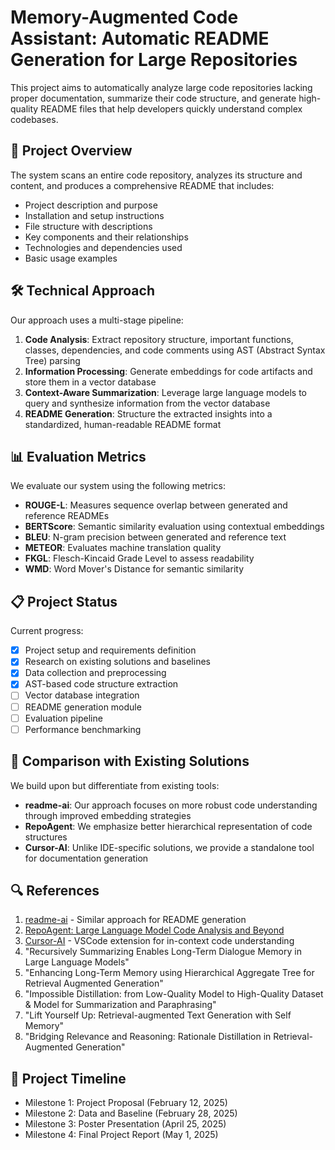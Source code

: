 # Memory-Augmented Code Assistant: Automatic README Generation for Large Repositories

This project aims to automatically analyze large code repositories lacking proper documentation, summarize their code structure, and generate high-quality README files that help developers quickly understand complex codebases.

## 🚀 Project Overview

The system scans an entire code repository, analyzes its structure and content, and produces a comprehensive README that includes:

- Project description and purpose
- Installation and setup instructions
- File structure with descriptions
- Key components and their relationships
- Technologies and dependencies used
- Basic usage examples

## 🛠️ Technical Approach

Our approach uses a multi-stage pipeline:

1. **Code Analysis**: Extract repository structure, important functions, classes, dependencies, and code comments using AST (Abstract Syntax Tree) parsing
2. **Information Processing**: Generate embeddings for code artifacts and store them in a vector database
3. **Context-Aware Summarization**: Leverage large language models to query and synthesize information from the vector database
4. **README Generation**: Structure the extracted insights into a standardized, human-readable README format

## 📊 Evaluation Metrics

We evaluate our system using the following metrics:

- **ROUGE-L**: Measures sequence overlap between generated and reference READMEs
- **BERTScore**: Semantic similarity evaluation using contextual embeddings
- **BLEU**: N-gram precision between generated and reference text
- **METEOR**: Evaluates machine translation quality
- **FKGL**: Flesch-Kincaid Grade Level to assess readability
- **WMD**: Word Mover's Distance for semantic similarity

## 📋 Project Status

Current progress:
- [x] Project setup and requirements definition
- [x] Research on existing solutions and baselines
- [x] Data collection and preprocessing
- [x] AST-based code structure extraction
- [ ] Vector database integration
- [ ] README generation module
- [ ] Evaluation pipeline
- [ ] Performance benchmarking

## 🔄 Comparison with Existing Solutions

We build upon but differentiate from existing tools:
- **readme-ai**: Our approach focuses on more robust code understanding through improved embedding strategies
- **RepoAgent**: We emphasize better hierarchical representation of code structures
- **Cursor-AI**: Unlike IDE-specific solutions, we provide a standalone tool for documentation generation

## 🔍 References

1. [readme-ai](https://github.com/eli64s/readme-ai) - Similar approach for README generation
2. [RepoAgent: Large Language Model Code Analysis and Beyond](https://arxiv.org/abs/2402.16667)
3. [Cursor-AI](https://www.cursor.com/) - VSCode extension for in-context code understanding
4. "Recursively Summarizing Enables Long-Term Dialogue Memory in Large Language Models"
5. "Enhancing Long-Term Memory using Hierarchical Aggregate Tree for Retrieval Augmented Generation"
6. "Impossible Distillation: from Low-Quality Model to High-Quality Dataset & Model for Summarization and Paraphrasing"
7. "Lift Yourself Up: Retrieval-augmented Text Generation with Self Memory"
8. "Bridging Relevance and Reasoning: Rationale Distillation in Retrieval-Augmented Generation"

## 📅 Project Timeline

- Milestone 1: Project Proposal (February 12, 2025)
- Milestone 2: Data and Baseline (February 28, 2025)
- Milestone 3: Poster Presentation (April 25, 2025)
- Milestone 4: Final Project Report (May 1, 2025)
